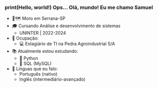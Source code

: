 ### print(Hello, world!) Ops... Olá, mundo! Eu me chamo Samuel 

- 📍🗺️ Moro em Serrana-SP
- 🎓 Cursando Análise e desenvolvimento de sistemas
    * UNINTER | 2022-2024
- 💼 Ocupação:
    * 💻 Estagiário de TI na Pedra Agroindustrial S/A
- 📚 Atualmente estou estudando:
    * 🐍 Python
    * 🐬 SQL (MySQL)
- 💬 Línguas que eu falo:
    * Português (nativo)
    * Inglês (intermediário-avançado)
